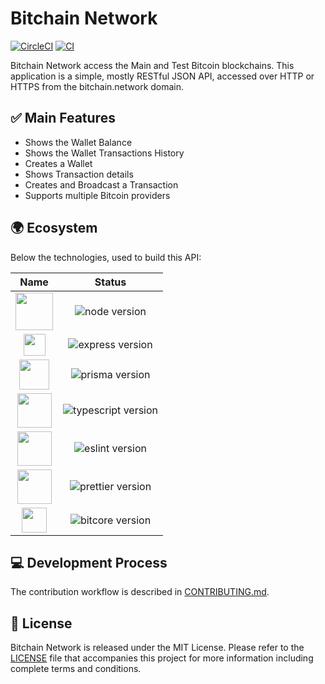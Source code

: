 # Bitchain Network

[![CircleCI](https://circleci.com/gh/wladimirgrf/bitchain-network.svg?style=svg)](https://circleci.com/gh/wladimirgrf/bitchain-network)
[![CI](https://github.com/wladimirgrf/bitchain-network/actions/workflows/main.yml/badge.svg)]()

Bitchain Network access the Main and Test Bitcoin blockchains. This application is a simple, mostly RESTful JSON API, accessed over HTTP or HTTPS from the bitchain.network domain.

## ✅ Main Features
- Shows the Wallet Balance
- Shows the Wallet Transactions History
- Creates a Wallet
- Shows Transaction details
- Creates and Broadcast a Transaction
- Supports multiple Bitcoin providers

## 🌍 Ecosystem

Below the technologies, used to build this API:

|                      Name                                   |                         Status                          |
|:-----------------------------------------------------------:|:-------------------------------------------------------:|
|<img height="60" src="https://cdn.worldvectorlogo.com/logos/nodejs-1.svg"> | <img alt="node version" src="https://img.shields.io/badge/nodejs-v14.15-blue"> |
|<img height="35" src="https://cdn.worldvectorlogo.com/logos/express-109.svg"> | <img alt="express version" src="https://img.shields.io/badge/express-v4.17-blue"> |
|<img height="48" src="https://cdn.worldvectorlogo.com/logos/prisma-2.svg"> | <img alt="prisma version" src="https://img.shields.io/badge/prisma-v2.17-blue"> |
|<img height="55" src="https://cdn.worldvectorlogo.com/logos/typescript.svg"> | <img alt="typescript version" src="https://img.shields.io/badge/typescript-v4.1-blue"> |
|<img height="55" src="https://cdn.worldvectorlogo.com/logos/eslint-1.svg"> | <img alt="eslint version" src="https://img.shields.io/badge/eslint-v7.17-blue"> |
|<img height="55" src="https://cdn.worldvectorlogo.com/logos/prettier-2.svg"> | <img alt="prettier version" src="https://img.shields.io/badge/prettier-v2.2-blue"> |
|<img height="40" src="https://cdn.worldvectorlogo.com/logos/bitpay.svg"> | <img alt="bitcore version" src="https://img.shields.io/badge/bitcore_lib-v8.24-blue"> |


## 💻 Development Process

The contribution workflow is described in [CONTRIBUTING.md](CONTRIBUTING.md).

## 📝 License

Bitchain Network is released under the MIT License. Please refer to the [LICENSE](LICENSE) file that accompanies this project for more information including complete terms and conditions.
